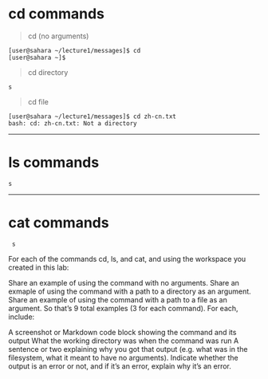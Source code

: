 # cd commands
> cd (no arguments)

```
[user@sahara ~/lecture1/messages]$ cd
[user@sahara ~]$ 
```

> cd directory

``` s ```
> cd file

```
[user@sahara ~/lecture1/messages]$ cd zh-cn.txt
bash: cd: zh-cn.txt: Not a directory
```
-------------------

# ls commands
```s ```

---------------

# cat commands
``` s```


 
For each of the commands cd, ls, and cat, and using the workspace you created in this lab:

Share an example of using the command with no arguments.
Share an exmaple of using the command with a path to a directory as an argument.
Share an example of using the command with a path to a file as an argument.
So that’s 9 total examples (3 for each command). For each, include:

A screenshot or Markdown code block showing the command and its output
What the working directory was when the command was run
A sentence or two explaining why you got that output (e.g. what was in the filesystem, what it meant to have no arguments).
Indicate whether the output is an error or not, and if it’s an error, explain why it’s an error.

